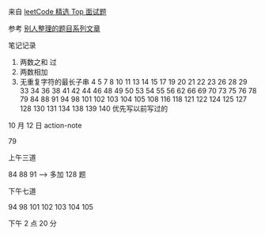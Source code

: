 来自 [leetCode 精选 Top 面试题](https://leetcode-cn.com/problem-list/2ckc81c/)

参考 [别人整理的题目系列文章](https://juejin.cn/post/6992775762491211783)

笔记记录

1. 两数之和 过
2. 两数相加
3. 无重复字符的最长子串
   4 5 7 8 10 11 13 14 15 17 19 20 21 22 23 26 28 29 33
   34 36 38 41 42 44 46 48 49 50 53 54 55 56 62 66 69 70
   73 75 76 78 79 84 88 91 94 98 101 102 103 104 105 108 116 118
   121 122 124 125 127 128 130 131 134 138 139 140
   优先写以前写过的

10 月 12 日 action-note

79

上午三道

84 88 91 --> 多加 128 题

下午七道

94 98 101 102 103 104 105

下午 2 点 20 分
